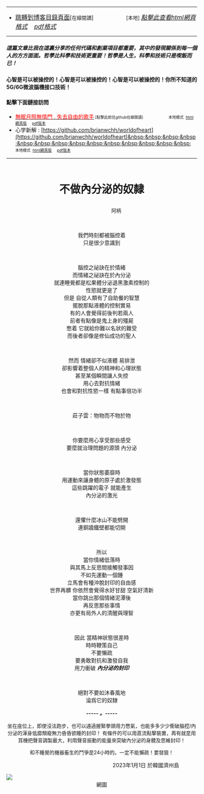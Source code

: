 ****
- [<font size=3>跳轉到博客目錄頁面</font>](../../tableOfContent.md)[<font size=2>在線閱讀</font>]&nbsp;&nbsp; &nbsp; &nbsp; &nbsp; &nbsp; &nbsp; &nbsp; &nbsp; &nbsp;&nbsp; &nbsp;  <font size=2> [本地] </font><font size=3>[*_點擊此查看html網頁格式_*](../../tableOfContent.html)&nbsp; &nbsp; [*_pdf格式_*](../../tableOfContent.md.pdf)</font>
****

##### *_這篇文章比我在這裏分享的任何代碼和創業項目都重要，其中的發現關係到每一個人的方方面面。哲學比科學和技術更重要！哲學是人生，科學和技術只是喫飯而已！_*

#### 心智是可以被操控的！心智是可以被操控的！心智是可以被操控的！你所不知道的5G/6G微波腦機接口技術！ 

#### 點擊下面鏈接訪問
- [<font color=red>無眠月照無情門 . 失去自由的歌手</font>](https://github.com/brianwchh/worldofheart/blob/main/md_and_html/%E7%84%A1%E7%9C%A0%E6%9C%88%E7%85%A7%E7%84%A1%E6%83%85%E9%96%80.md)<font size=1> [點擊此前往github在線閱讀]</font> &nbsp;&nbsp;&nbsp;&nbsp;&nbsp;&nbsp;&nbsp;&nbsp;&nbsp;&nbsp;&nbsp;&nbsp;&nbsp;&nbsp;&nbsp; <font size=1>本地模式 &nbsp;[html網頁版](../../md_and_html/無眠月照無情門.html) &nbsp;&nbsp;&nbsp; [pdf版本](../../md_and_html/無眠月照無情門.md.pdf) </font>
- 心学新解 : [https://github.com/brianwchh/worldofheart](https://github.com/brianwchh/worldofheart)&nbsp;&nbsp;&nbsp;&nbsp;&nbsp;&nbsp;&nbsp;&nbsp;&nbsp;&nbsp;&nbsp;&nbsp;&nbsp;&nbsp;&nbsp; <font size=1>本地模式 &nbsp;[html網頁版](../../md_and_html/心學新解.html) &nbsp;&nbsp;&nbsp; [pdf版本](../../md_and_html/心學新解.md.pdf) </font>

****

</br>

****<p align="center" style="font-size: 28px;">不做內分泌的奴隸</p>****

<p align="center" style="font-size: small;">&nbsp;&nbsp;&nbsp;&nbsp;&nbsp;&nbsp;&nbsp;&nbsp;&nbsp;&nbsp;&nbsp;&nbsp;&nbsp;&nbsp;&nbsp;&nbsp;&nbsp;&nbsp;&nbsp;&nbsp; 阿柄</p>




<div align="center"> <!-- div_1-->

  <p align="center"> 
    
</br>

我們時刻都被腦控着  
只是很少意識到  
    
</br>

腦控之祕訣在於情緒  
而情緒之祕訣在於內分泌  
就連睡覺都是松果體分泌退黑激素控制的   
性慾就更是了   
但是  自從人類有了自助餐的智慧  
擺脫那點液體的控制實易  
有的人會覺得前後判若兩人  
前者有點像是鬼上身的殭屍  
憋着 它就給你難以名狀的難受  
而後者卻像是修仙成功的聖人     
    
</br>

然而 情緒卻不似液體  易排泄  
卻影響着整個人的精神和心理狀態  
甚至某個瞬間讓人失控    
用心去對抗情緒   
也會和對抗性慾一樣 有點事倍功半  
    
</br>

莊子雲：物物而不物於物  
    
</br>

你要麼用心享受那些感受     
要麼就治理問題的源頭  內分泌  
    
</br>

當你狀態萎靡時  
用運動來讓身體的原子處於激發態  
這些跳躍的電子  就能產生  
內分泌的激光  
    
</br>

還懼什麼冰山不能劈開  
連銅牆鐵壁都能切開  

    
</br>

所以  
當你情緒低落時  
與其馬上反思間接觸發事因  
不如先運動一個鍾  
立馬會有種沖脫封印的自由感  
世界再髒 你依然會覺得水好甘甜 
空氣好清新  
當你跳出那個情緒泥潭後  
再反思那些事情  
亦更有局外人的清醒與理智   

</br>

因此
當精神狀態很差時   
時時鞭策自己  
不要懶疏  
要勇敢對抗和激發自我  
用力衝破 ***_內分泌的封印_*** 

</br>

絕對不要如沐春風地   
淪爲它的奴隸  


  ***_-----&nbsp;。-----_***

  <font size=2>

坐在座位上，即使沒法跑步，也可以通過握緊拳頭用力憋氣，也能多多少少衝破腦控/內分泌的渾身低靡頹廢無力昏昏欲睡的封印！   有條件的可以用直流點擊裝置，再有就是用耳機把聲音調製最大，利用聲音振動的能量來突破內分泌的身體及思維封印！   

和不睡覺的機器畜生的鬥爭是24小時的。一定不能懶疏！要發狠！

  </font>

  </p>



  <p align="right"> 2023年1月1日 於韓國濟州島 &nbsp;&nbsp;&nbsp;&nbsp;&nbsp;&nbsp;&nbsp;&nbsp;&nbsp;&nbsp;&nbsp; </p>  
  
</div> <!-- end of div_1-->

  




<!-- image area, flex to make it center,it may not work for github, for html and pdf rendering only -->
<div align="center" style="page-break-inside: avoid; margin-top:1px; margin-bottom:1px;"> <!-- pictureWrapper_div add this only to make the bendan github understand -->
  <div class="ImageWrapperFlex" >
   <div class="FlexSide"  ></div>
   <image class="FlexImage"   src='./images/殭屍.jpg'/>
   <div class="FlexSide" ></div>
  </div>
  <p align="center" style="margin:0px;"> 網圖 </p> 
</div> <!-- end pictureWrapper_div -->


<style>

.ImageWrapperFlex {
    display: flex; 
    flex-direction: row; 
    margin-top: 1px; 
    margin-bottom: 1px;

    width: 100% ;
}

.FlexSide {
    flex-basis: 0px ;
    flex:1;

}



/* large device screen 設置熒幕顯示圖片大小（電腦等大型屏幕）*/
@media only screen and (min-width: 600px) {

    .FlexImage {
        flex-basis: 600px ;
        flex:0;    
        height:auto; 
        max-width: 600px;
        min-width: 600px;
     
    }

}

 /* small device screen 設置熒幕顯示圖片大小（平板手機等屏幕）*/
@media only screen and (max-width: 600px) {
    
    .FlexImage {
        flex-basis: 600px ;
        flex:1;
        height:auto; 
     
    }

}

/* style for print !important 設置打印圖片大小*/
@media print {

    .FlexImage {
        flex-basis: 400px ;
        flex:0;    
        height:auto; 
        max-width: 400px;
        min-width: 400px;
     
    }
}


</style>


